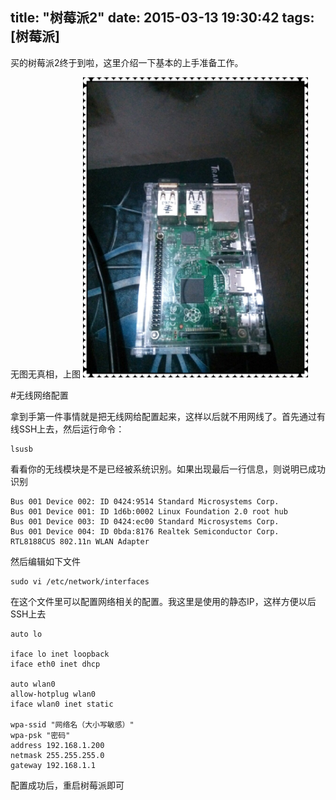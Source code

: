 title: "树莓派2"
date: 2015-03-13 19:30:42
tags: [树莓派]
---

买的树莓派2终于到啦，这里介绍一下基本的上手准备工作。

<!--more-->

无图无真相，上图
<img src="/Images/raspberrypi/pi.jpg" style="width:360px"/>

#无线网络配置

拿到手第一件事情就是把无线网给配置起来，这样以后就不用网线了。首先通过有线SSH上去，然后运行命令：
```
lsusb
```
看看你的无线模块是不是已经被系统识别。如果出现最后一行信息，则说明已成功识别
```
Bus 001 Device 002: ID 0424:9514 Standard Microsystems Corp.
Bus 001 Device 001: ID 1d6b:0002 Linux Foundation 2.0 root hub
Bus 001 Device 003: ID 0424:ec00 Standard Microsystems Corp.
Bus 001 Device 004: ID 0bda:8176 Realtek Semiconductor Corp. RTL8188CUS 802.11n WLAN Adapter
```
然后编辑如下文件
```
sudo vi /etc/network/interfaces
```

在这个文件里可以配置网络相关的配置。我这里是使用的静态IP，这样方便以后SSH上去
```
auto lo

iface lo inet loopback
iface eth0 inet dhcp

auto wlan0
allow-hotplug wlan0
iface wlan0 inet static

wpa-ssid "网络名（大小写敏感）"
wpa-psk "密码"
address 192.168.1.200
netmask 255.255.255.0
gateway 192.168.1.1
```
配置成功后，重启树莓派即可
